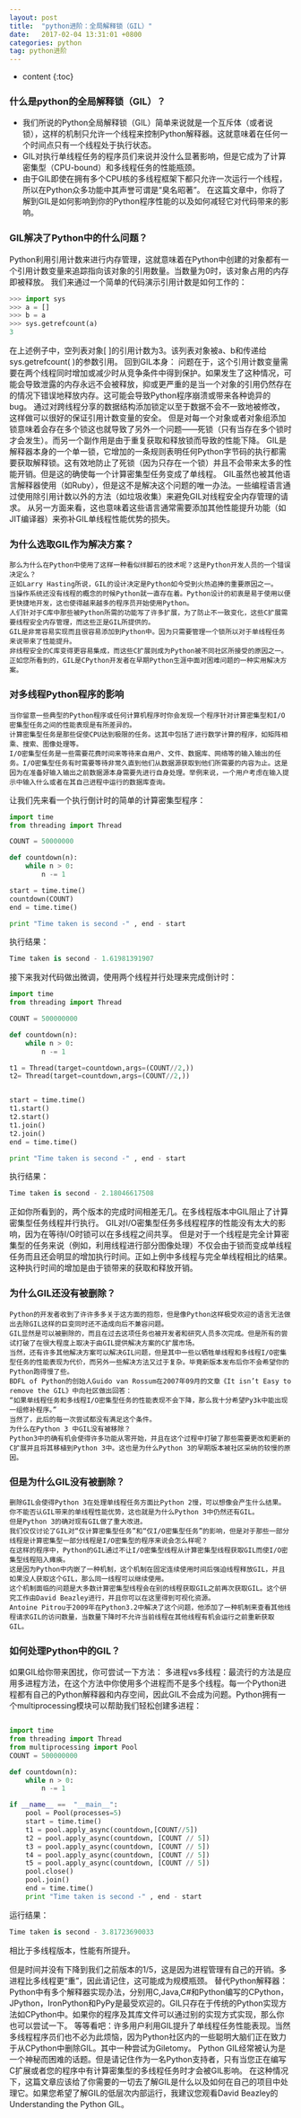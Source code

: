```yaml
---
layout: post
title:  "python进阶：全局解释锁（GIL）"
date:   2017-02-04 13:31:01 +0800
categories: python
tag: python进阶
---
```


* content
{:toc}

### 什么是python的全局解释锁（GIL）？

- 我们所说的Python全局解释锁（GIL）简单来说就是一个互斥体（或者说锁），这样的机制只允许一个线程来控制Python解释器。这就意味着在任何一个时间点只有一个线程处于执行状态。
- GIL对执行单线程任务的程序员们来说并没什么显著影响，但是它成为了计算密集型（CPU-bound）和多线程任务的性能瓶颈。
- 由于GIL即使在拥有多个CPU核的多线程框架下都只允许一次运行一个线程，所以在Python众多功能中其声誉可谓是“臭名昭著”。
在这篇文章中，你将了解到GIL是如何影响到你的Python程序性能的以及如何减轻它对代码带来的影响。

### GIL解决了Python中的什么问题？

Python利用引用计数来进行内存管理，这就意味着在Python中创建的对象都有一个引用计数变量来追踪指向该对象的引用数量。当数量为0时，该对象占用的内存即被释放。
我们来通过一个简单的代码演示引用计数是如何工作的：
```python
>>> import sys
>>> a = []
>>> b = a
>>> sys.getrefcount(a)
3
```
在上述例子中，空列表对象[ ]的引用计数为3。该列表对象被a、b和传递给sys.getrefcount( )的参数引用。
回到GIL本身：
	问题在于，这个引用计数变量需要在两个线程同时增加或减少时从竞争条件中得到保护。如果发生了这种情况，可能会导致泄露的内存永远不会被释放，抑或更严重的是当一个对象的引用仍然存在的情况下错误地释放内存。这可能会导致Python程序崩溃或带来各种诡异的bug。
	通过对跨线程分享的数据结构添加锁定以至于数据不会不一致地被修改，这样做可以很好的保证引用计数变量的安全。
	但是对每一个对象或者对象组添加锁意味着会存在多个锁这也就导致了另外一个问题——死锁（只有当存在多个锁时才会发生）。而另一个副作用是由于重复获取和释放锁而导致的性能下降。
	GIL是解释器本身的一个单一锁，它增加的一条规则表明任何Python字节码的执行都需要获取解释锁。这有效地防止了死锁（因为只存在一个锁）并且不会带来太多的性能开销。但是这的确使每一个计算密集型任务变成了单线程。
	GIL虽然也被其他语言解释器使用（如Ruby），但是这不是解决这个问题的唯一办法。一些编程语言通过使用除引用计数以外的方法（如垃圾收集）来避免GIL对线程安全内存管理的请求。
	从另一方面来看，这也意味着这些语言通常需要添加其他性能提升功能（如JIT编译器）来弥补GIL单线程性能优势的损失。

### 为什么选取GIL作为解决方案？
	那么为什么在Python中使用了这样一种看似绊脚石的技术呢？这是Python开发人员的一个错误决定么？
	正如Larry Hasting所说，GIL的设计决定是Python如今受到火热追捧的重要原因之一。
	当操作系统还没有线程的概念的时候Python就一直存在着。Python设计的初衷是易于使用以便更快捷地开发，这也使得越来越多的程序员开始使用Python。
	人们针对于C库中那些被Python所需的功能写了许多扩展，为了防止不一致变化，这些C扩展需要线程安全内存管理，而这些正是GIL所提供的。
	GIL是非常容易实现而且很容易添加到Python中。因为只需要管理一个锁所以对于单线程任务来说带来了性能提升。
	非线程安全的C库变得更容易集成，而这些C扩展则成为Python被不同社区所接受的原因之一。
	正如您所看到的，GIL是CPython开发者在早期Python生涯中面对困难问题的一种实用解决方案。

### 对多线程Python程序的影响

	当你留意一些典型的Python程序或任何计算机程序时你会发现一个程序针对计算密集型和I/O密集型任务之间的性能表现是有所差异的。
	计算密集型任务是那些促使CPU达到极限的任务。这其中包括了进行数学计算的程序，如矩阵相乘、搜索、图像处理等。
	I/O密集型任务是一些需要花费时间来等待来自用户、文件、数据库、网络等的输入输出的任务。I/O密集型任务有时需要等待非常久直到他们从数据源获取到他们所需要的内容为止。这是因为在准备好输入输出之前数据源本身需要先进行自身处理。举例来说，一个用户考虑在输入提示中输入什么或者在其自己进程中运行的数据库查询。

 让我们先来看一个执行倒计时的简单的计算密集型程序：
```python
import time
from threading import Thread

COUNT = 50000000

def countdown(n):
    while n > 0:
        n -= 1

start = time.time()
countdown(COUNT)
end = time.time()

print "Time taken is second -" , end - start
```
执行结果：
```python
Time taken is second - 1.61981391907
```

接下来我对代码做出微调，使用两个线程并行处理来完成倒计时：
```python
import time
from threading import Thread

COUNT = 500000000

def countdown(n):
    while n > 0:
        n -= 1

t1 = Thread(target=countdown,args=(COUNT//2,))
t2= Thread(target=countdown,args=(COUNT//2,))


start = time.time()
t1.start()
t2.start()
t1.join()
t2.join()
end = time.time()

print "Time taken is second -" , end - start
```
执行结果：
```python
Time taken is second - 2.18046617508
```
正如你所看到的，两个版本的完成时间相差无几。在多线程版本中GIL阻止了计算密集型任务线程并行执行。
GIL对I/O密集型任务多线程程序的性能没有太大的影响，因为在等待I/O时锁可以在多线程之间共享。
但是对于一个线程是完全计算密集型的任务来说（例如，利用线程进行部分图像处理）不仅会由于锁而变成单线程任务而且还会明显的增加执行时间。正如上例中多线程与完全单线程相比的结果。
这种执行时间的增加是由于锁带来的获取和释放开销。

### 为什么GIL还没有被删除？

	Python的开发者收到了许许多多关于这方面的抱怨，但是像Python这样极受欢迎的语言无法做出去除GIL这样的巨变同时还不造成向后不兼容问题。
	GIL显然是可以被删除的，而且在过去这项任务也被开发者和研究人员多次完成。但是所有的尝试打破了在很大程度上取决于由GIL提供解决方案的C扩展市场。
	当然，还有许多其他解决方案可以解决GIL问题，但是其中一些以牺牲单线程和多线程I/O密集型任务的性能表现为代价，而另外一些解决方法又过于复杂。毕竟新版本发布后你不会希望你的Python跑得慢了些。
	BDFL of Python的创始人Guido van Rossum在2007年09月的文章《It isn’t Easy to remove the GIL》中向社区做出回答：
	“如果单线程任务和多线程I/O密集型任务的性能表现不会下降，那么我十分希望Py3k中能出现一组修补程序。”
	当然了，此后的每一次尝试都没有满足这个条件。
	为什么在Python 3 中GIL没有被移除？
	Python3中的确有机会使得许多功能从零开始，并且在这个过程中打破了那些需要更改和更新的C扩展并且将其移植到Python 3中。这也是为什么Python 3的早期版本被社区采纳的较慢的原因。

### 但是为什么GIL没有被删除？
	删除GIL会使得Python 3在处理单线程任务方面比Python 2慢，可以想像会产生什么结果。你不能否认GIL带来的单线程性能优势，这也就是为什么Python 3中仍然还有GIL。
	但是Python 3的确对现有GIL做了重大改进。
	我们仅仅讨论了GIL对“仅计算密集型任务”和“仅I/O密集型任务”的影响，但是对于那些一部分线程是计算密集型一部分线程是I/O密集型的程序来说会怎么样呢？
	在这样的程序中，Python的GIL通过不让I/O密集型线程从计算密集型线程获取GIL而使I/O密集型线程陷入瘫痪。
	这是因为Python中内嵌了一种机制，这个机制在固定连续使用时间后强迫线程释放GIL，并且如果没人获取这个GIL，那么同一线程可以继续使用。
	这个机制面临的问题是大多数计算密集型线程会在别的线程获取GIL之前再次获取GIL。这个研究工作由David Beazley进行，并且你可以在这里得到可视化资源。
	Antoine Pitrou于2009年在Python3.2中解决了这个问题，他添加了一种机制来查看其他线程请求GIL的访问数量，当数量下降时不允许当前线程在其他线程有机会运行之前重新获取GIL。

### 如何处理Python中的GIL？

如果GIL给你带来困扰，你可尝试一下方法：
多进程vs多线程：最流行的方法是应用多进程方法，在这个方法中你使用多个进程而不是多个线程。每一个Python进程都有自己的Python解释器和内存空间，因此GIL不会成为问题。Python拥有一个multiprocessing模块可以帮助我们轻松创建多进程：

```python

import time
from threading import Thread
from multiprocessing import Pool
COUNT = 500000000

def countdown(n):
    while n > 0:
        n -= 1

if __name__ ==  "__main__":
    pool = Pool(processes=5)
    start = time.time()
    t1 = pool.apply_async(countdown,[COUNT//5])
    t2 = pool.apply_async(countdown, [COUNT // 5])
    t3 = pool.apply_async(countdown, [COUNT // 5])
    t4 = pool.apply_async(countdown, [COUNT // 5])
    t5 = pool.apply_async(countdown, [COUNT // 5])
    pool.close()
    pool.join()
    end = time.time()
    print "Time taken is second -" , end - start
```
运行结果：
```python
Time taken is second - 3.81723690033
```
相比于多线程版本，性能有所提升。

但是时间并没有下降到我们之前版本的1/5，这是因为进程管理有自己的开销。多进程比多线程更“重”，因此请记住，这可能成为规模瓶颈。
替代Python解释器：Python中有多个解释器实现办法，分别用C,Java,C#和Python编写的CPython，JPython，IronPython和PyPy是最受欢迎的。GIL只存在于传统的Python实现方法如CPython中。如果你的程序及其库文件可以通过别的实现方式实现，那么你也可以尝试一下。
等等看吧：许多用户利用GIL提升了单线程任务性能表现。当然多线程程序员们也不必为此烦恼，因为Python社区内的一些聪明大脑们正在致力于从CPython中删除GIL。其中一种尝试为Giletomy。
Python GIL经常被认为是一个神秘而困难的话题。但是请记住作为一名Python支持者，只有当您正在编写C扩展或者您的程序中有计算密集型的多线程任务时才会被GIL影响。
在这种情况下，这篇文章应该给了你需要的一切去了解GIL是什么以及如何在自己的项目中处理它。如果您希望了解GIL的低层次内部运行，我建议您观看David Beazley的Understanding the Python GIL。